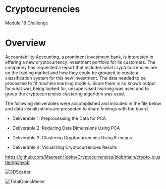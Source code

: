 # Cryptocurrencies
Module 18 Challenge

# Overview
Accountability Accounting, a prominent investment bank, is interested in offering a new cryptocurrency investment portfolio for its customers. The companny has requested a report that includes what cryptocurrencies are on the trading market and how they could be grouped to create a classification system for this new investment. The data needed to be processed to fit machine learning models. Since there is no known output for what was being looked for, unsupervised learning was used and to group the cryptocurrencies clustering algorithm was used.

The following deliverables were accomplished and inlcuded in the file below and data visualizations are presented to share findings with the board.

- Deliverable 1: Preprocessing the Data for PCA

- Deliverable 2: Reducing Data Dimensions Using PCA

- Deliverable 3: Clustering Cryptocurrencies Using K-means

- Deliverable 4: Visualizing Cryptocurrencies Results

https://github.com/MaureenHubka/Cryptocurrencies/blob/main/crypto_clustering.ipynb

![3DScatter](https://user-images.githubusercontent.com/95321969/164999041-631d6481-7407-4e3b-8a33-c4b56ed079ec.png)

![TotalCoinsMined](https://user-images.githubusercontent.com/95321969/164999045-2575956e-b349-4695-aadf-91d58b32f8ee.png)
